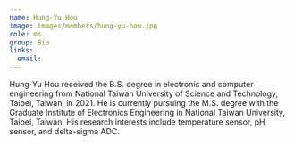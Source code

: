 ```yaml
---
name: Hung-Yu Hou
image: images/members/hung-yu-hou.jpg
role: ms
group: Bio
links:
  email: 
---
```


Hung-Yu Hou received the B.S. degree in electronic and computer engineering from National Taiwan University of Science and Technology, Taipei, Taiwan, in 2021. He is currently pursuing the M.S. degree with the Graduate Institute of Electronics Engineering in National Taiwan University, Taipei, Taiwan. His research interests include temperature sensor, pH sensor, and delta-sigma ADC.
